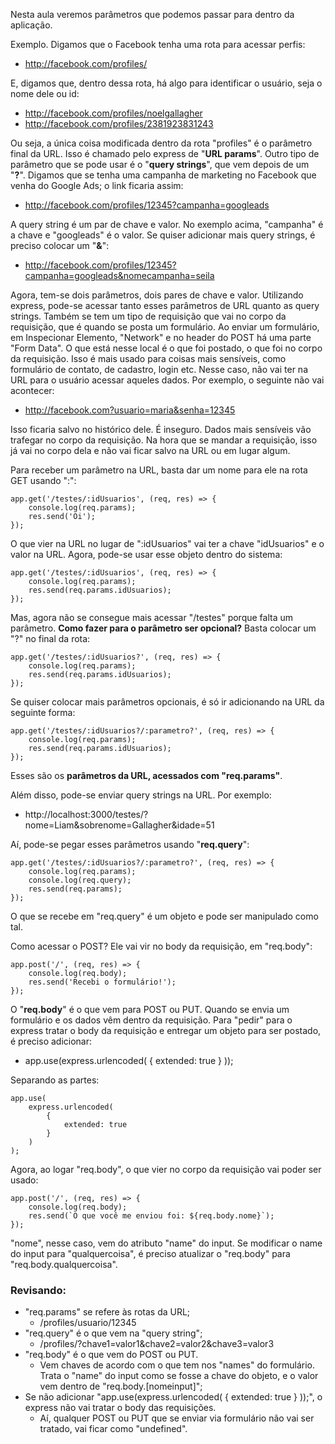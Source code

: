 Nesta aula veremos parâmetros que podemos passar para dentro da aplicação.

Exemplo. Digamos que o Facebook tenha uma rota para acessar perfis:

- http://facebook.com/profiles/

E, digamos que, dentro dessa rota, há algo para identificar o usuário, seja o nome dele ou id:

- http://facebook.com/profiles/noelgallagher
- http://facebook.com/profiles/2381923831243

Ou seja, a única coisa modificada dentro da rota "profiles" é o parâmetro final da URL. Isso é chamado pelo express de "**URL params**".
Outro tipo de parâmetro que se pode usar é o "**query strings**", que vem depois de um "**?**". Digamos que se tenha uma campanha de marketing no Facebook que venha do Google Ads; o link ficaria assim:

- http://facebook.com/profiles/12345?campanha=googleads

A query string é um par de chave e valor. No exemplo acima, "campanha" é a chave e "googleads" é o valor. Se quiser adicionar mais query strings, é preciso colocar um "**&**":

- http://facebook.com/profiles/12345?campanha=googleads&nomecampanha=seila

Agora, tem-se dois parâmetros, dois pares de chave e valor. 
Utilizando express, pode-se acessar tanto esses parâmetros de URL quanto as query strings.
Também se tem um tipo de requisição que vai no corpo da requisição, que é quando se posta um formulário. Ao enviar um formulário, em Inspecionar Elemento, "Network" e no header do POST há uma parte "Form Data". O que está nesse local é o que foi postado, o que foi no corpo da requisição. Isso é mais usado para coisas mais sensíveis, como formulário de contato, de cadastro, login etc. Nesse caso, não vai ter na URL para o usuário acessar aqueles dados. Por exemplo, o seguinte não vai acontecer:

- http://facebook.com?usuario=maria&senha=12345

Isso ficaria salvo no histórico dele. É inseguro. Dados mais sensíveis vão trafegar no corpo da requisição. Na hora que se mandar a requisição, isso já vai no corpo dela e não vai ficar salvo na URL ou em lugar algum.

Para receber um parâmetro na URL, basta dar um nome para ele na rota GET usando ":":

```
app.get('/testes/:idUsuarios', (req, res) => {
    console.log(req.params);
    res.send('Oi');
});
```

O que vier na URL no lugar de ":idUsuarios" vai ter a chave "idUsuarios" e o valor na URL. Agora, pode-se usar esse objeto dentro do sistema:

```
app.get('/testes/:idUsuarios', (req, res) => {
    console.log(req.params);
    res.send(req.params.idUsuarios);
});
```

Mas, agora não se consegue mais acessar "/testes" porque falta um parâmetro. **Como fazer para o parâmetro ser opcional?** Basta colocar um "?" no final da rota:

```
app.get('/testes/:idUsuarios?', (req, res) => {
    console.log(req.params);
    res.send(req.params.idUsuarios);
});
```

Se quiser colocar mais parâmetros opcionais, é só ir adicionando na URL da seguinte forma:

```
app.get('/testes/:idUsuarios?/:parametro?', (req, res) => {
    console.log(req.params);
    res.send(req.params.idUsuarios);
});
```
Esses são os **parâmetros da URL, acessados com "req.params"**.

Além disso, pode-se enviar query strings na URL. Por exemplo:

- http://localhost:3000/testes/?nome=Liam&sobrenome=Gallagher&idade=51

Aí, pode-se pegar esses parâmetros usando "**req.query**":

```
app.get('/testes/:idUsuarios?/:parametro?', (req, res) => {
    console.log(req.params);
    console.log(req.query);
    res.send(req.params);
});
```

O que se recebe em "req.query" é um objeto e pode ser manipulado como tal.

Como acessar o POST? Ele vai vir no body da requisição, em "req.body":

```
app.post('/', (req, res) => {
    console.log(req.body);
    res.send('Recebi o formulário!');
});
```

O "**req.body**" é o que vem para POST ou PUT. Quando se envia um formulário e os dados vêm dentro da requisição. Para "pedir" para o express tratar o body da requisição e entregar um objeto para ser postado, é preciso adicionar:

- app.use(express.urlencoded( { extended: true } ));

Separando as partes:

```
app.use(
    express.urlencoded(
        {
            extended: true
        }
    )
);
```

Agora, ao logar "req.body", o que vier no corpo da requisição vai poder ser usado:

```
app.post('/', (req, res) => {
    console.log(req.body);
    res.send(`O que você me enviou foi: ${req.body.nome}`);
});
```

"nome", nesse caso, vem do atributo "name" do input. Se modificar o name do input para "qualquercoisa", é preciso atualizar o "req.body" para "req.body.qualquercoisa".

### Revisando:

- "req.params" se refere às rotas da URL;
    - /profiles/usuario/12345
- "req.query" é o que vem na "query string";
    - /profiles/?chave1=valor1&chave2=valor2&chave3=valor3
- "req.body" é o que vem do POST ou PUT.
    - Vem chaves de acordo com o que tem nos "names" do formulário. Trata o "name" do input como se fosse a chave do objeto, e o valor vem dentro de "req.body.[nomeinput]";
- Se não adicionar "app.use(express.urlencoded( { extended: true } ));", o express não vai tratar o body das requisições.
    - Aí, qualquer POST ou PUT que se enviar via formulário não vai ser tratado, vai ficar como "undefined".
